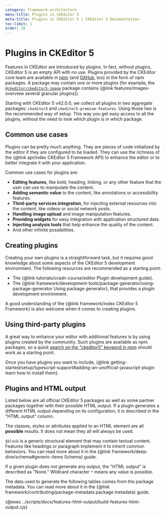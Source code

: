 ```yaml
---
category: framework-architecture
menu-title: Plugins in CKEditor 5
meta-title: Plugins in CKEditor 5 | CKEditor 5 Documentation
toc-limit: 1
order: 10
---
```


# Plugins in CKEditor 5

Features in CKEditor are introduced by plugins. In fact, without plugins, CKEditor&nbsp;5 is an empty API with no use. Plugins provided by the CKEditor core team are available in [npm](https://www.npmjs.com/search?q=ckeditor5) (and [GitHub](https://github.com/ckeditor?utf8=%E2%9C%93&q=ckeditor5&type=&language=), too) in the form of npm packages. A package may contain one or more plugins (for example, the [`@ckeditor/ckeditor5-image`](https://www.npmjs.com/package/@ckeditor/ckeditor5-image) package contains {@link features/images-overview several granular plugins}).

Starting with CKEditor&nbsp;5 v42.0.0, we collect all plugins in two aggregate packages: `ckeditor5` and `ckeditor5-premium-features`. Using those two is the recommended way of setup. This way you get easy access to all the plugins, without the need to look which plugin is in which package.

## Common use cases

Plugins can be pretty much anything. They are pieces of code initialized by the editor if they are configured to be loaded. They can use the richness of the {@link api/index CKEditor&nbsp;5 Framework API} to enhance the editor or to better integrate it with your application.

Common use cases for plugins are:

* **Editing features**, like bold, heading, linking, or any other feature that the user can use to manipulate the content.
* **Adding semantic value** to the content, like annotations or accessibility features.
* **Third-party services integration**, for injecting external resources into the content, like videos or social network posts.
* **Handling image upload** and image manipulation features.
* **Providing widgets** for easy integration with application structured data.
* **Injecting analysis tools** that help enhance the quality of the content.
* And other infinite possibilities.

## Creating plugins

Creating your own plugins is a straightforward task, but it requires good knowledge about some aspects of the CKEditor&nbsp;5 development environment. The following resources are recommended as a starting point:

* The {@link tutorials/crash-course/editor Plugin development guide}.
* The {@link framework/development-tools/package-generator/using-package-generator Using package generator}, that provides a plugin development environment.

A good understanding of the {@link framework/index CKEditor&nbsp;5 Framework} is also welcome when it comes to creating plugins.

## Using third-party plugins

A great way to enhance your editor with additional features is by using plugins created by the community. Such plugins are available as npm packages, so a quick [search on the "ckeditor5" keyword in npm](https://www.npmjs.com/search?q=ckeditor5) should work as a starting point.

Once you have plugins you want to include, {@link getting-started/setup/typescript-support#adding-an-unofficial-javascript-plugin learn how to install them}.

## Plugins and HTML output

Listed below are all official CKEditor&nbsp;5 packages as well as some partner packages together with their possible HTML output. If a plugin generates a different HTML output depending on its configuration, it is described in the "HTML output" column.

The classes, styles or attributes applied to an HTML element are all **possible** results. It does not mean they all will always be used.

`$block` is a generic structural element that may contain textual content. Features like headings or paragraph implement it to inherit common behaviors. You can read more about it in the {@link framework/deep-dive/schema#generic-items Schema} guide.

If a given plugin does not generate any output, the "HTML output" is described as "None."  Wildcard character `*` means any value is possible.

The data used to generate the following tables comes from the package metadata. You can read more about it in the {@link framework/contributing/package-metadata package metadata} guide.

<style>
	.doc.b-table__cell:first-child {
		width: 33.333%;
	}
	.doc.b-table__cell:last-child {
		width: 66.667%;
	}
	.doc.html-output-default {
		position: relative;
		padding-right: var(--spacing-18);
	}
	.doc.html-output-default::after {
		content: "Default";
		border: 1px solid var(--color-primary-400);
		color: var(--color-primary-400);
		border-radius: var(--radius-1);
		display: inline-block;
		padding: var(--spacing-0) var(--spacing-1);
		font-weight: var(--font-weight-semibold);
		text-transform: uppercase;
		font-size: var(--font-size-xs);
		line-height: var(--line-height-sm);
		position: absolute;
		right: var(--spacing-1-5);
		top: var(--spacing-1-5);
	}
</style>

{@exec ../scripts/docs/features-html-output/build-features-html-output.cjs}

